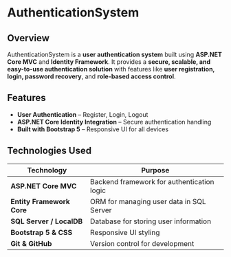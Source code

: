 # AuthenticationSystem

## Overview
AuthenticationSystem is a **user authentication system** built using **ASP.NET Core MVC** and **Identity Framework**. It provides a **secure, scalable, and easy-to-use authentication solution** with features like **user registration, login, password recovery**, and **role-based access control**.

## Features
- **User Authentication** – Register, Login, Logout
- **ASP.NET Core Identity Integration** – Secure authentication handling
- **Built with Bootstrap 5** – Responsive UI for all devices

## Technologies Used
| Technology          | Purpose |
|---------------------|------------------------------------------------|
| **ASP.NET Core MVC**  | Backend framework for authentication logic   |
| **Entity Framework Core** | ORM for managing user data in SQL Server |
| **SQL Server / LocalDB** | Database for storing user information |
| **Bootstrap 5 & CSS** | Responsive UI styling |
| **Git & GitHub** | Version control for development |
